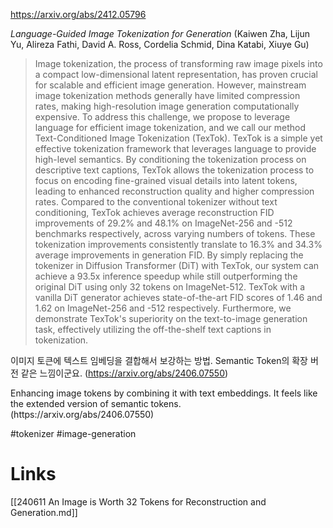 https://arxiv.org/abs/2412.05796

*Language-Guided Image Tokenization for Generation* (Kaiwen Zha, Lijun Yu, Alireza Fathi, David A. Ross, Cordelia Schmid, Dina Katabi, Xiuye Gu)

> Image tokenization, the process of transforming raw image pixels into a compact low-dimensional latent representation, has proven crucial for scalable and efficient image generation. However, mainstream image tokenization methods generally have limited compression rates, making high-resolution image generation computationally expensive. To address this challenge, we propose to leverage language for efficient image tokenization, and we call our method Text-Conditioned Image Tokenization (TexTok). TexTok is a simple yet effective tokenization framework that leverages language to provide high-level semantics. By conditioning the tokenization process on descriptive text captions, TexTok allows the tokenization process to focus on encoding fine-grained visual details into latent tokens, leading to enhanced reconstruction quality and higher compression rates. Compared to the conventional tokenizer without text conditioning, TexTok achieves average reconstruction FID improvements of 29.2% and 48.1% on ImageNet-256 and -512 benchmarks respectively, across varying numbers of tokens. These tokenization improvements consistently translate to 16.3% and 34.3% average improvements in generation FID. By simply replacing the tokenizer in Diffusion Transformer (DiT) with TexTok, our system can achieve a 93.5x inference speedup while still outperforming the original DiT using only 32 tokens on ImageNet-512. TexTok with a vanilla DiT generator achieves state-of-the-art FID scores of 1.46 and 1.62 on ImageNet-256 and -512 respectively. Furthermore, we demonstrate TexTok's superiority on the text-to-image generation task, effectively utilizing the off-the-shelf text captions in tokenization.

이미지 토큰에 텍스트 임베딩을 결합해서 보강하는 방법. Semantic Token의 확장 버전 같은 느낌이군요. (https://arxiv.org/abs/2406.07550)

<english>
Enhancing image tokens by combining it with text embeddings. It feels like the extended version of semantic tokens. (https://arxiv.org/abs/2406.07550)
</english>

#tokenizer #image-generation

# Links

[[240611 An Image is Worth 32 Tokens for Reconstruction and Generation.md]]
